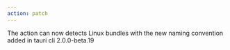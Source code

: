```yaml
---
action: patch
---
```


The action can now detects Linux bundles with the new naming convention added in tauri cli 2.0.0-beta.19
